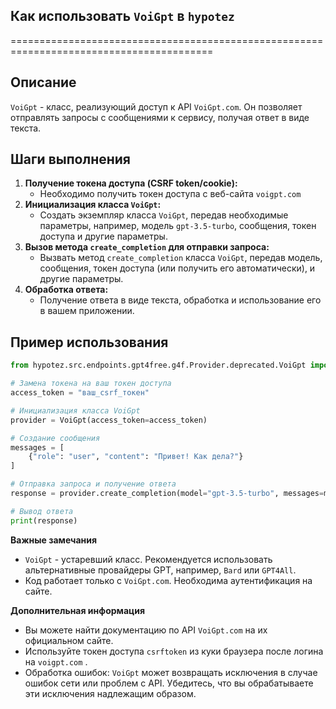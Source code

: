 ## Как использовать `VoiGpt` в `hypotez` 
=========================================================================================

Описание
-------------------------
`VoiGpt`  - класс, реализующий доступ к API `VoiGpt.com`.
Он позволяет отправлять запросы с сообщениями к сервису, получая ответ в виде текста.

Шаги выполнения
-------------------------
1. **Получение токена доступа (CSRF token/cookie):**
    - Необходимо получить токен доступа с веб-сайта `voigpt.com`
2. **Инициализация класса `VoiGpt`:**
    - Создать экземпляр класса `VoiGpt`, передав необходимые параметры, например, модель `gpt-3.5-turbo`, сообщения,  токен доступа и другие параметры.
3. **Вызов метода `create_completion` для отправки запроса:**
    - Вызвать метод `create_completion`  класса `VoiGpt`, передав модель, сообщения,  токен доступа (или получить его автоматически),  и  другие параметры.
4. **Обработка ответа:**
    - Получение ответа в виде текста,  обработка и использование его в вашем приложении.


Пример использования
-------------------------

```python
from hypotez.src.endpoints.gpt4free.g4f.Provider.deprecated.VoiGpt import VoiGpt

# Замена токена на ваш токен доступа
access_token = "ваш_csrf_токен"

# Инициализация класса VoiGpt
provider = VoiGpt(access_token=access_token)

# Создание сообщения
messages = [
    {"role": "user", "content": "Привет! Как дела?"}
]

# Отправка запроса и получение ответа
response = provider.create_completion(model="gpt-3.5-turbo", messages=messages)

# Вывод ответа
print(response)
```

**Важные замечания**
-  `VoiGpt`  - устаревший класс.  Рекомендуется использовать альтернативные  провайдеры GPT, например, `Bard` или `GPT4All`.
-  Код работает только с `VoiGpt.com`.  Необходима аутентификация на сайте.

**Дополнительная информация**

-  Вы можете найти документацию по  API `VoiGpt.com` на их официальном сайте.
-  Используйте  токен доступа `csrftoken`  из куки  браузера после  логина на `voigpt.com`  .
-  Обработка ошибок:  `VoiGpt`  может  возвращать исключения  в случае  ошибок сети или проблем с  API.  Убедитесь,  что  вы  обрабатываете  эти  исключения  надлежащим  образом.